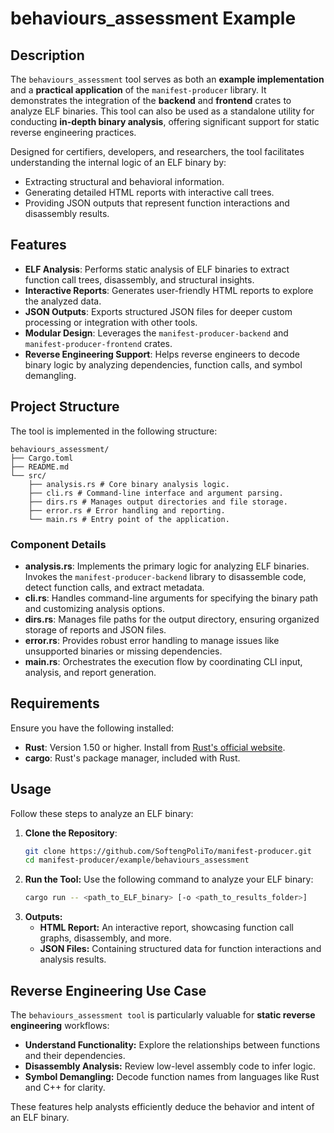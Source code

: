 # behaviours_assessment Example

## Description

The `behaviours_assessment` tool serves as both an **example implementation** and a **practical application** of the `manifest-producer` library. It demonstrates the integration of the **backend** and **frontend** crates to analyze ELF binaries. This tool can also be used as a standalone utility for conducting **in-depth binary analysis**, offering significant support for static reverse engineering practices.

Designed for certifiers, developers, and researchers, the tool facilitates understanding the internal logic of an ELF binary by:
- Extracting structural and behavioral information.
- Generating detailed HTML reports with interactive call trees.
- Providing JSON outputs that represent function interactions and disassembly results.

## Features

- **ELF Analysis**: Performs static analysis of ELF binaries to extract function call trees, disassembly, and structural insights.
- **Interactive Reports**: Generates user-friendly HTML reports to explore the analyzed data.
- **JSON Outputs**: Exports structured JSON files for deeper custom processing or integration with other tools.
- **Modular Design**: Leverages the `manifest-producer-backend` and `manifest-producer-frontend` crates.
- **Reverse Engineering Support**: Helps reverse engineers to decode binary logic by analyzing dependencies, function calls, and symbol demangling.

## Project Structure

The tool is implemented in the following structure:
```
behaviours_assessment/ 
├── Cargo.toml
├── README.md
└── src/ 
    ├── analysis.rs # Core binary analysis logic. 
    ├── cli.rs # Command-line interface and argument parsing. 
    ├── dirs.rs # Manages output directories and file storage. 
    ├── error.rs # Error handling and reporting. 
    └── main.rs # Entry point of the application.
```

### Component Details

- **analysis.rs**: Implements the primary logic for analyzing ELF binaries. Invokes the `manifest-producer-backend` library to disassemble code, detect function calls, and extract metadata.
- **cli.rs**: Handles command-line arguments for specifying the binary path and customizing analysis options.
- **dirs.rs**: Manages file paths for the output directory, ensuring organized storage of reports and JSON files.
- **error.rs**: Provides robust error handling to manage issues like unsupported binaries or missing dependencies.
- **main.rs**: Orchestrates the execution flow by coordinating CLI input, analysis, and report generation.

## Requirements

Ensure you have the following installed:

- **Rust**: Version 1.50 or higher. Install from [Rust's official website](https://www.rust-lang.org/tools/install).
- **cargo**: Rust's package manager, included with Rust.

## Usage

Follow these steps to analyze an ELF binary:

1. **Clone the Repository**:
   ```bash
   git clone https://github.com/SoftengPoliTo/manifest-producer.git
   cd manifest-producer/example/behaviours_assessment
   ```
2. **Run the Tool:** Use the following command to analyze your ELF binary:
   ```bash
   cargo run -- <path_to_ELF_binary> [-o <path_to_results_folder>]
   ```
3. **Outputs:** 
    - **HTML Report:** An interactive report, showcasing function call graphs, disassembly, and more.
    - **JSON Files:** Containing structured data for function interactions and analysis results.

## Reverse Engineering Use Case
The `behaviours_assessment tool` is particularly valuable for **static reverse engineering** workflows:

- **Understand Functionality:** Explore the relationships between functions and their dependencies.
- **Disassembly Analysis:** Review low-level assembly code to infer logic.
- **Symbol Demangling:** Decode function names from languages like Rust and C++ for clarity.

These features help analysts efficiently deduce the behavior and intent of an ELF binary.